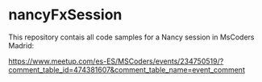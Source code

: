 # nancyFxSession

This repository contais all code samples for a Nancy session in MsCoders Madrid:

https://www.meetup.com/es-ES/MSCoders/events/234750519/?comment_table_id=474381607&comment_table_name=event_comment
